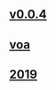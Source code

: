 ## [v0.0.4](https://github.com/littleflute/VOA60/edit/master/README.md)
## [voa](https://littleflute.github.io/VOA)
## [2019](2019)
